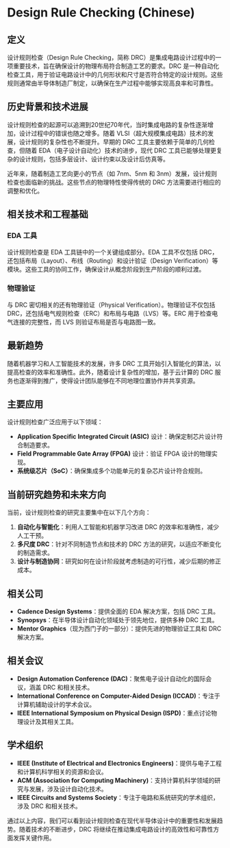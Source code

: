 # Design Rule Checking (Chinese)

## 定义

设计规则检查（Design Rule Checking，简称 DRC）是集成电路设计过程中的一项重要技术，旨在确保设计的物理布局符合制造工艺的要求。DRC 是一种自动化检查工具，用于验证电路设计中的几何形状和尺寸是否符合特定的设计规则。这些规则通常由半导体制造厂制定，以确保在生产过程中能够实现高良率和可靠性。

## 历史背景和技术进展

设计规则检查的起源可以追溯到20世纪70年代，当时集成电路的复杂性逐渐增加，设计过程中的错误也随之增多。随着 VLSI（超大规模集成电路）技术的发展，设计规则的复杂性也不断提升。早期的 DRC 工具主要依赖于简单的几何检查，但随着 EDA（电子设计自动化）技术的进步，现代 DRC 工具已能够处理更复杂的设计规则，包括多层设计、设计约束以及设计后仿真等。

近年来，随着制造工艺向更小的节点（如 7nm、5nm 和 3nm）发展，设计规则检查也面临新的挑战。这些节点的物理特性使得传统的 DRC 方法需要进行相应的调整和优化。

## 相关技术和工程基础

### EDA 工具

设计规则检查是 EDA 工具链中的一个关键组成部分。EDA 工具不仅包括 DRC，还包括布局（Layout）、布线（Routing）和设计验证（Design Verification）等模块。这些工具的协同工作，确保设计从概念阶段到生产阶段的顺利过渡。

### 物理验证

与 DRC 密切相关的还有物理验证（Physical Verification）。物理验证不仅包括 DRC，还包括电气规则检查（ERC）和布局与电路（LVS）等。ERC 用于检查电气连接的完整性，而 LVS 则验证布局是否与电路图一致。

## 最新趋势

随着机器学习和人工智能技术的发展，许多 DRC 工具开始引入智能化的算法，以提高检查的效率和准确性。此外，随着设计复杂性的增加，基于云计算的 DRC 服务也逐渐得到推广，使得设计团队能够在不同地理位置协作并共享资源。

## 主要应用

设计规则检查广泛应用于以下领域：

- **Application Specific Integrated Circuit (ASIC)** 设计：确保定制芯片设计符合制造要求。
- **Field Programmable Gate Array (FPGA)** 设计：验证 FPGA 设计的物理实现。
- **系统级芯片（SoC）**：确保集成多个功能单元的复杂芯片设计符合规则。

## 当前研究趋势和未来方向

当前，设计规则检查的研究主要集中在以下几个方向：

1. **自动化与智能化**：利用人工智能和机器学习改进 DRC 的效率和准确性，减少人工干预。
2. **多尺度 DRC**：针对不同制造节点和技术的 DRC 方法的研究，以适应不断变化的制造需求。
3. **设计与制造协同**：研究如何在设计阶段就考虑制造的可行性，减少后期的修正成本。

## 相关公司

- **Cadence Design Systems**：提供全面的 EDA 解决方案，包括 DRC 工具。
- **Synopsys**：在半导体设计自动化领域处于领先地位，提供多种 DRC 工具。
- **Mentor Graphics**（现为西门子的一部分）：提供先进的物理验证工具和 DRC 解决方案。

## 相关会议

- **Design Automation Conference (DAC)**：聚焦电子设计自动化的国际会议，涵盖 DRC 和相关技术。
- **International Conference on Computer-Aided Design (ICCAD)**：专注于计算机辅助设计的学术会议。
- **IEEE International Symposium on Physical Design (ISPD)**：重点讨论物理设计及其相关工具。

## 学术组织

- **IEEE (Institute of Electrical and Electronics Engineers)**：提供与电子工程和计算机科学相关的资源和会议。
- **ACM (Association for Computing Machinery)**：支持计算机科学领域的研究与发展，涉及设计自动化技术。
- **IEEE Circuits and Systems Society**：专注于电路和系统研究的学术组织，涉及 DRC 和相关技术。

通过以上内容，我们可以看到设计规则检查在现代半导体设计中的重要性和发展趋势。随着技术的不断进步，DRC 将继续在推动集成电路设计的高效性和可靠性方面发挥关键作用。